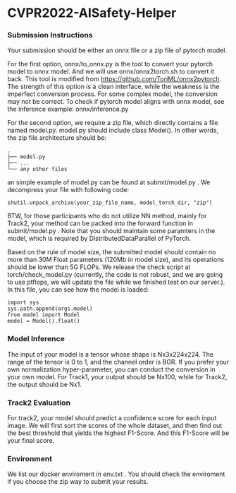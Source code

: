 # CVPR2022-AISafety-Helper

### Submission Instructions

Your submission should be either an onnx file or a zip file of pytorch model.
  
For the first option, onnx/to_onnx.py is the tool to convert your pytorch model to onnx model. And we will use onnx/onnx2torch.sh to convert it back. This tool is modified from https://github.com/ToriML/onnx2pytorch. The strength of this option is a clean interface, while the weakness is the imperfect conversion process. For some complex model, the conversion may not be correct. To check if pytorch model aligns with onnx model, see the inference example: onnx/inference.py
  
For the second option, we require a zip file, which directly contains a file named model.py. model.py should include class Model(). In other words, the zip file architecture should be:
	
```Shell
.
├── model.py
├── ...
└── any other files
```

an simple example of model.py can be found at submit/model.py . We decompress your file with following code:
```Shell
shutil.unpack_archive(your_zip_file_name, model_torch_dir, "zip")
```

BTW, for those participants who do not utilize NN method, mainly for Track2, your method can be packed into the forward function in submit/model.py .
Note that you should maintain some paramters in the model, which is required by DistributedDataParallel of PyTorch.

Based on the rule of model size, the submitted model should contain no more than 30M Float parameters (120Mb in model size), and its operations should be lower than 5G FLOPs. We release the check script at torch/check_model.py (currently, the code is not robust, and we are going to use ptflops, we will update the file while we finished test on our server.). In this file, you can see how the model is loaded:

```Shell
import sys
sys.path.append(args.model) 
from model import Model
model = Model().float()
```

### Model Inference

The input of your model is a tensor whose shape is Nx3x224x224. The range of the tensor is 0 to 1, and the channel order is BGR. If you prefer your own normalization hyper-parameter, you can conduct the conversion in your own model. For Track1, your output should be Nx100, while for Track2, the output should be Nx1.

### Track2 Evaluation

For track2, your model should predict a confidence score for each input image. We will first sort the scores of the whole dataset, and then find out the best threshold that yields the highest F1-Score. And this F1-Score will be your final score.


### Environment

We list our docker enviroment in env.txt . You should check the enviroment if you choose the zip way to submit your results.
